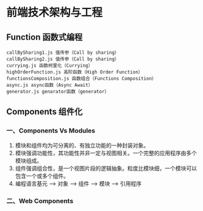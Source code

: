 # 前端技术架构与工程


## Function 函数式编程

    callBySharing1.js 值传参（Call by sharing）
    callBySharing2.js 值传参（Call by sharing）
    currying.js 函数柯里化（Currying）
    highOrderFunction.js 高阶函数（High Order Function）
    functionsComposition.js 函数组合（Functions Composition）
    async.js async函数（Async Await）
    generator.js genarator函数（generator）

## Components 组件化

### 一、Components Vs Modules

1. 模块和组件均为可分离的、有独立功能的一种封装对象。
2. 模块强调功能性，其功能性并非一定与视图相关。一个完整的应用程序由多个模块组成。
3. 组件强调组合性，是一个视图片段的逻辑抽象。粒度比模块细，一个模块可以包含一个或多个组件。
4. 编程语言基元 --> 对象 --> 组件 --> 模块 --> 引用程序

### 二、Web Components

